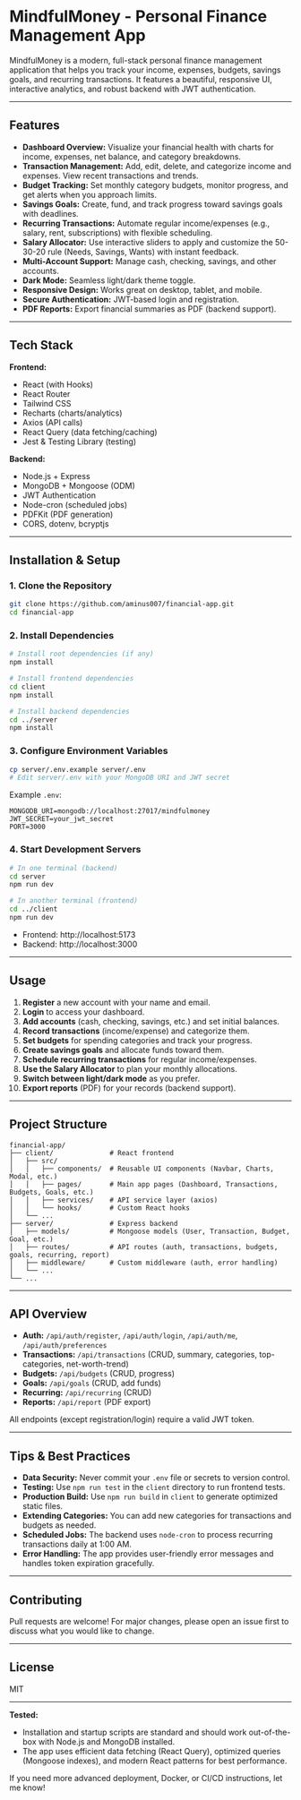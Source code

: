 # MindfulMoney - Personal Finance Management App

MindfulMoney is a modern, full-stack personal finance management application that helps you track your income, expenses, budgets, savings goals, and recurring transactions. It features a beautiful, responsive UI, interactive analytics, and robust backend with JWT authentication.

---

## Features

- **Dashboard Overview:** Visualize your financial health with charts for income, expenses, net balance, and category breakdowns.
- **Transaction Management:** Add, edit, delete, and categorize income and expenses. View recent transactions and trends.
- **Budget Tracking:** Set monthly category budgets, monitor progress, and get alerts when you approach limits.
- **Savings Goals:** Create, fund, and track progress toward savings goals with deadlines.
- **Recurring Transactions:** Automate regular income/expenses (e.g., salary, rent, subscriptions) with flexible scheduling.
- **Salary Allocator:** Use interactive sliders to apply and customize the 50-30-20 rule (Needs, Savings, Wants) with instant feedback.
- **Multi-Account Support:** Manage cash, checking, savings, and other accounts.
- **Dark Mode:** Seamless light/dark theme toggle.
- **Responsive Design:** Works great on desktop, tablet, and mobile.
- **Secure Authentication:** JWT-based login and registration.
- **PDF Reports:** Export financial summaries as PDF (backend support).

---

## Tech Stack

**Frontend:**
- React (with Hooks)
- React Router
- Tailwind CSS
- Recharts (charts/analytics)
- Axios (API calls)
- React Query (data fetching/caching)
- Jest & Testing Library (testing)

**Backend:**
- Node.js + Express
- MongoDB + Mongoose (ODM)
- JWT Authentication
- Node-cron (scheduled jobs)
- PDFKit (PDF generation)
- CORS, dotenv, bcryptjs

---

## Installation & Setup

### 1. Clone the Repository

```bash
git clone https://github.com/aminus007/financial-app.git
cd financial-app
```

### 2. Install Dependencies

```bash
# Install root dependencies (if any)
npm install

# Install frontend dependencies
cd client
npm install

# Install backend dependencies
cd ../server
npm install
```

### 3. Configure Environment Variables

```bash
cp server/.env.example server/.env
# Edit server/.env with your MongoDB URI and JWT secret
```

Example `.env`:
```
MONGODB_URI=mongodb://localhost:27017/mindfulmoney
JWT_SECRET=your_jwt_secret
PORT=3000
```

### 4. Start Development Servers

```bash
# In one terminal (backend)
cd server
npm run dev

# In another terminal (frontend)
cd ../client
npm run dev
```

- Frontend: http://localhost:5173
- Backend: http://localhost:3000

---

## Usage

1. **Register** a new account with your name and email.
2. **Login** to access your dashboard.
3. **Add accounts** (cash, checking, savings, etc.) and set initial balances.
4. **Record transactions** (income/expense) and categorize them.
5. **Set budgets** for spending categories and track your progress.
6. **Create savings goals** and allocate funds toward them.
7. **Schedule recurring transactions** for regular income/expenses.
8. **Use the Salary Allocator** to plan your monthly allocations.
9. **Switch between light/dark mode** as you prefer.
10. **Export reports** (PDF) for your records (backend support).

---

## Project Structure

```
financial-app/
├── client/              # React frontend
│   ├── src/
│   │   ├── components/  # Reusable UI components (Navbar, Charts, Modal, etc.)
│   │   ├── pages/       # Main app pages (Dashboard, Transactions, Budgets, Goals, etc.)
│   │   ├── services/    # API service layer (axios)
│   │   └── hooks/       # Custom React hooks
│   └── ...
├── server/              # Express backend
│   ├── models/          # Mongoose models (User, Transaction, Budget, Goal, etc.)
│   ├── routes/          # API routes (auth, transactions, budgets, goals, recurring, report)
│   ├── middleware/      # Custom middleware (auth, error handling)
│   └── ...
└── ...
```

---

## API Overview

- **Auth:** `/api/auth/register`, `/api/auth/login`, `/api/auth/me`, `/api/auth/preferences`
- **Transactions:** `/api/transactions` (CRUD, summary, categories, top-categories, net-worth-trend)
- **Budgets:** `/api/budgets` (CRUD, progress)
- **Goals:** `/api/goals` (CRUD, add funds)
- **Recurring:** `/api/recurring` (CRUD)
- **Reports:** `/api/report` (PDF export)

All endpoints (except registration/login) require a valid JWT token.

---

## Tips & Best Practices

- **Data Security:** Never commit your `.env` file or secrets to version control.
- **Testing:** Use `npm run test` in the `client` directory to run frontend tests.
- **Production Build:** Use `npm run build` in `client` to generate optimized static files.
- **Extending Categories:** You can add new categories for transactions and budgets as needed.
- **Scheduled Jobs:** The backend uses `node-cron` to process recurring transactions daily at 1:00 AM.
- **Error Handling:** The app provides user-friendly error messages and handles token expiration gracefully.

---

## Contributing

Pull requests are welcome! For major changes, please open an issue first to discuss what you would like to change.

---

## License

MIT

---

**Tested:**  
- Installation and startup scripts are standard and should work out-of-the-box with Node.js and MongoDB installed.
- The app uses efficient data fetching (React Query), optimized queries (Mongoose indexes), and modern React patterns for best performance.

If you need more advanced deployment, Docker, or CI/CD instructions, let me know! 